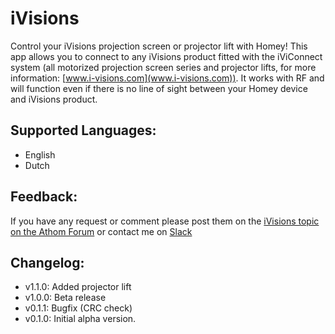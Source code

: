 # iVisions

Control your iVisions projection screen or projector lift with Homey! 
This app allows you to connect to any iVisions product fitted with the iViConnect system (all motorized projection screen series and projector lifts, for more information: [www.i-visions.com](www.i-visions.com)). It works with RF and will function even if there is no line of sight between your Homey device and iVisions product.

## Supported Languages:
* English
* Dutch

## Feedback:
If you have any request or comment please post them on the [iVisions topic on the Athom Forum](https://forum.athom.com/discussion/4383/) or contact me on [Slack](https://athomcommunity.slack.com/team/pbaan93)    

## Changelog:
* v1.1.0: Added projector lift
* v1.0.0: Beta release
* v0.1.1: Bugfix (CRC check)
* v0.1.0: Initial alpha version.